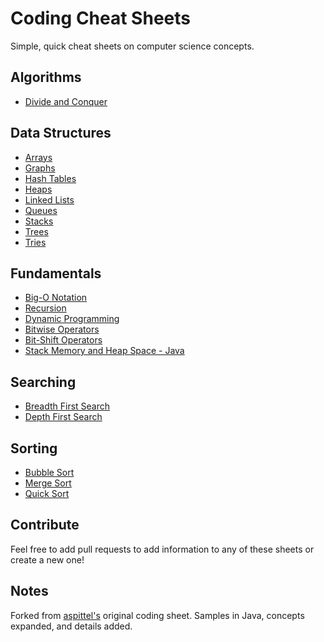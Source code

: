 # Coding Cheat Sheets

Simple, quick cheat sheets on computer science concepts.

## Algorithms

* [Divide and Conquer](/algorithms/divide_and_conquer.md)

## Data Structures

* [Arrays](/data_structures/arrays.md)
* [Graphs](/data_structures/graphs.md)
* [Hash Tables](/data_structures/hash_tables.md)
* [Heaps](/data_structures/heaps.md)
* [Linked Lists](/data_structures/linked_lists.md)
* [Queues](/data_structures/queue.md)
* [Stacks](/data_structures/stack.md)
* [Trees](/data_structures/trees.md)
* [Tries](/data_structures/tries.md)

## Fundamentals

* [Big-O Notation](/fundamentals/big_o_notation.md)
* [Recursion](/fundamentals/recursion.md)
* [Dynamic Programming](/fundamentals/dynamic_programming.md)
* [Bitwise Operators](/fundamentals/bitwise_operators.md)
* [Bit-Shift Operators](/fundamentals/bit_shift_operators.md)
* [Stack Memory and Heap Space - Java](/fundamentals/stack_and_heap.md)

## Searching

* [Breadth First Search](/searching/breadth_first_search.md)
* [Depth First Search](/searching/depth_first_search.md)

## Sorting

* [Bubble Sort](/sorting/bubblesort.md)
* [Merge Sort](/sorting/mergesort.md)
* [Quick Sort](/sorting/quicksort.md)

## Contribute

Feel free to add pull requests to add information to any of these sheets or create a new one!

## Notes

Forked from [aspittel's](https://github.com/aspittel/coding-cheat-sheets) original coding sheet. Samples in Java, concepts expanded, and details added.